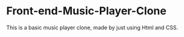 # Front-end-Music-Player-Clone
This is a basic music player clone, made by just using Html and CSS.

